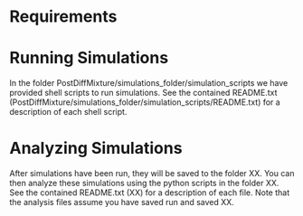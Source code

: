 # Requirements
# Running Simulations
In the folder PostDiffMixture/simulations_folder/simulation_scripts we have provided shell scripts to run simulations. See the contained README.txt (PostDiffMixture/simulations_folder/simulation_scripts/README.txt) for a description of each shell script. 
# Analyzing Simulations
After simulations have been run, they will be saved to the folder XX. You can then analyze these simulations using the python scripts in the folder XX. See the contained README.txt (XX) for a description of each file. Note that the analysis files assume you have saved run and saved XX.
